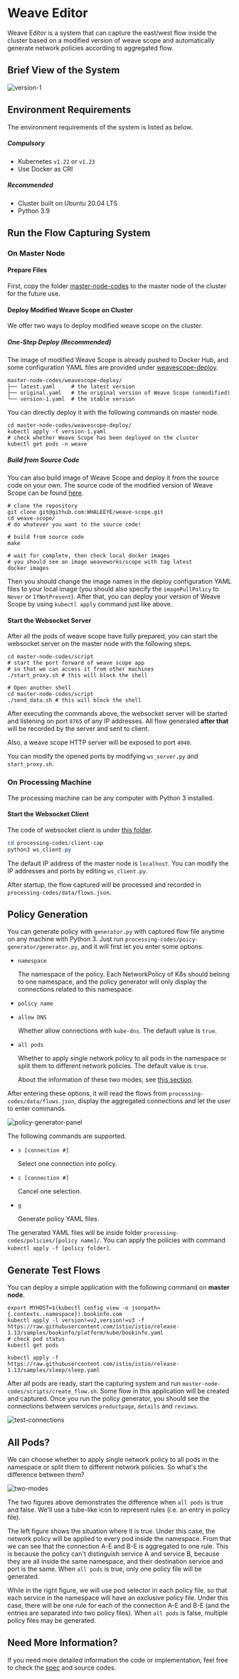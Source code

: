 # Weave Editor

Weave Editor is a system that can capture the east/west flow inside the cluster based on a modified version of weave scope and automatically generate network policies according to aggregated flow.



## Brief View of the System

![version-1](figures/version-1.svg)



## Environment Requirements

The environment requirements of the system is listed as below.

##### Compulsory

- Kubernetes `v1.22` or `v1.23`
- Use Docker as CRI

##### Recommended

- Cluster built on Ubuntu 20.04 LTS
- Python 3.9



## Run the Flow Capturing System

### On Master Node

#### Prepare Files

First, copy the folder [master-node-codes](master-node-codes/) to the master node of the cluster for the future use.

#### Deploy Modified Weave Scope on Cluster

We offer two ways to deploy modified weave scope on the cluster.

##### One-Step Deploy (Recommended)

The image of modified Weave Scope is already pushed to Docker Hub, and some configuration YAML files are provided under [weavescope-deploy](master-node-codes/weavescope-deploy).

```shell
master-node-codes/weavescope-deploy/
├── latest.yaml 	# the latest version
├── original.yaml 	# the original version of Weave Scope (unmodified)
└── version-1.yaml 	# the stable version
```

You can directly deploy it with the following commands on master node.

```shell
cd master-node-codes/weavescope-deploy/
kubectl apply -f version-1.yaml
# check whether Weave Scope has been deployed on the cluster
kubectl get pods -n weave
```

##### Build from Source Code

You can also build image of Weave Scope and deploy it from the source code on your own. The source code of the modified version of Weave Scope can be found [here](https://github.com/WHALEEYE/weave-scope).

```shell
# clone the repository
git clone git@github.com:WHALEEYE/weave-scope.git
cd weave-scope/
# do whatever you want to the source code!

# build from source code
make

# wait for complete, then check local docker images
# you should see an image weaveworks/scope with tag latest
docker images
```

Then you should change the image names in the deploy configuration YAML files to your local image (you should also specify the `imagePullPolicy` to `Never` or `IfNotPresent`). After that, you can deploy your version of Weave Scope by using `kubectl apply` command just like above.

#### Start the Websocket Server

After all the pods of weave scope have fully prepared, you can start the websocket server on the master node with the following steps.

```shell
cd master-node-codes/script
# start the port forward of weave scope app
# so that we can access it from other machines
./start_proxy.sh # this will block the shell

# Open another shell
cd master-node-codes/script
./send_data.sh # this will block the shell
```

After executing the commands above, the websocket server will be started and listening on port `8765` of any IP addresses. All flow generated **after that** will be recorded by the server and sent to client.

Also, a weave scope HTTP server will be exposed to port `4040`.

You can modify the opened ports by modifying `ws_server.py` and `start_proxy.sh`.

### On Processing Machine

The processing machine can be any computer with Python 3 installed.

#### Start the Websocket Client

The code of websocket client is under [this folder](./processing-codes/client-cap).

```powershell
cd processing-codes/client-cap
python3 ws_client.py
```

The default IP address of the master node is `localhost`. You can modify the IP addresses and ports by editing `ws_client.py`.

After startup, the flow captured will be processed and recorded in `processing-codes/data/flows.json`.



## Policy Generation

You can generate policy with `generator.py` with captured flow file anytime on any machine with Python 3. Just run `processing-codes/poicy-generator/generator.py`, and it will first let you enter some options.

- `namespace`

  The namespace of the policy. Each NetworkPolicy of K8s should belong to one namespace, and the policy generator will only display the connections related to this namespace.

- `policy name`

- `allow DNS`

  Whether allow connections with `kube-dns`. The default value is `true`.

- `all pods`

  Whether to apply single network policy to all pods in the namespace or split them to different network policies. The default value is `true`.

  About the information of these two modes, see [this section](#all-pods).

After entering these options, it will read the flows from `processing-codes/data/flows.json`, display the aggregated connections and let the user to enter commands.

![policy-generator-panel](figures/policy-generator-panel.png)

The following commands are supported.

- `s [connection #]`

  Select one connection into policy.

- `c [connection #]`

  Cancel one selection.

- `g`

  Generate policy YAML files.

The generated YAML files will be inside folder `processing-codes/policies/[policy name]/`. You can apply the policies with command `kubectl apply -f [policy folder]`.



## Generate Test Flows

You can deploy a simple application with the following command on **master node**.

```shell
export MYHOST=$(kubectl config view -o jsonpath={.contexts..namespace}).bookinfo.com
kubectl apply -l version!=v2,version!=v3 -f https://raw.githubusercontent.com/istio/istio/release-1.13/samples/bookinfo/platform/kube/bookinfo.yaml
# check pod status
kubectl get pods

kubectl apply -f https://raw.githubusercontent.com/istio/istio/release-1.13/samples/sleep/sleep.yaml
```

After all pods are ready, start the capturing system and run `master-node-codes/scripts/create_flow.sh`. Some flow in this application will be created and captured. Once you run the policy generator, you should see the connections between services `productpage`, `details` and `reviews`.

![test-connections](figures/test-connections.png)



## All Pods?

We can choose whether to apply single network policy to all pods in the namespace or split them to different network policies. So what's the difference between them?

![two-modes](figures/two-modes.svg)

The two figures above demonstrates the difference when `all pods` is true and false. We'll use a tube-like icon to represent rules (i.e. an entry in policy file).

The left figure shows the situation where it is true. Under this case, the network policy will be applied to every pod inside the namespace. From that we can see that the connection A-E and B-E is aggregated to one rule. This is because the policy can't distinguish service A and service B, because they are all inside the same namespace, and their destination service and port is the same. When `all pods` is true, only one policy file will be generated.

While in the right figure, we will use pod selector in each policy file, so that each service in the namespace will have an exclusive policy file. Under this case, there will be one rule for each of the connection A-E and B-E (and the entries are separated into two policy files). When `all pods` is false, multiple policy files may be generated.



## Need More Information?

If you need more detailed information the code or implementation, feel free to check the [spec](./spec.md) and source codes.
